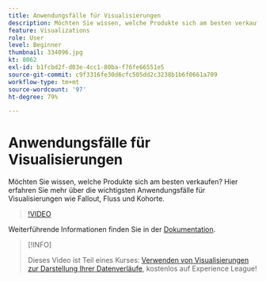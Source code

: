 ```yaml
---
title: Anwendungsfälle für Visualisierungen
description: Möchten Sie wissen, welche Produkte sich am besten verkaufen? Hier erfahren Sie mehr über die wichtigsten Anwendungsfälle für Visualisierungen wie Fallout, Fluss und Kohorte.
feature: Visualizations
role: User
level: Beginner
thumbnail: 334096.jpg
kt: 8062
exl-id: b1fcbd2f-d03e-4cc1-80ba-f76fe66551e5
source-git-commit: c9f3316fe30d6cfc505dd2c3238b1b6f0661a709
workflow-type: tm+mt
source-wordcount: '97'
ht-degree: 79%

---
```


# Anwendungsfälle für Visualisierungen

Möchten Sie wissen, welche Produkte sich am besten verkaufen? Hier erfahren Sie mehr über die wichtigsten Anwendungsfälle für Visualisierungen wie Fallout, Fluss und Kohorte.

>[!VIDEO](https://video.tv.adobe.com/v/334096/?quality=12&learn=on)

Weiterführende Informationen finden Sie in der [Dokumentation](https://experienceleague.adobe.com/docs/data-workbench/using/dashboard/visualizations/visualization-types/c-visualization-types.html?lang=de).

>[!INFO]
>
> Dieses Video ist Teil eines Kurses: [Verwenden von Visualisierungen zur Darstellung Ihrer Datenverläufe](https://experienceleague.adobe.com/?recommended=Analytics-U-1-2021.1.visualizations&amp;lang=de), kostenlos auf Experience League!
